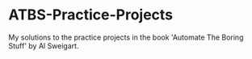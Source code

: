 # ATBS-Practice-Projects
My solutions to the practice projects in the book 'Automate The Boring Stuff' by Al Sweigart.

